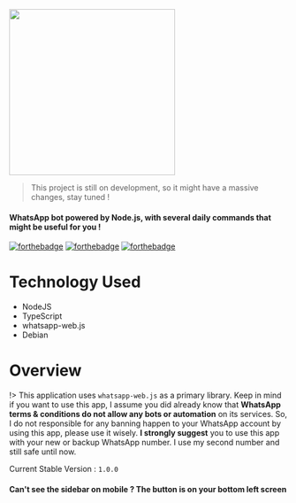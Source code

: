 <img width="300" height="300" src="https://i.ibb.co.com/7y1v1q4/hour.png">

> This project is still on development, so it might have a massive changes, stay tuned !

#### WhatsApp bot powered by Node.js, with several daily commands that might be useful for you !

[![forthebadge](https://forthebadge.com/images/badges/made-with-javascript.png)](https://nodejs.org)
[![forthebadge](https://forthebadge.com/images/badges/powered-by-electricity.png)](https://web.pln.co.id/tentang-kami/profil-perusahaan)
[![forthebadge](http://forthebadge.com/images/badges/built-with-love.svg)](http://forthebadge.com)

# Technology Used

- NodeJS
- TypeScript
- whatsapp-web.js
- Debian

# Overview

!> This application uses `whatsapp-web.js` as a primary library. Keep in mind if you want to use this app, I assume you did already know that **WhatsApp terms & conditions do not allow any bots or automation** on its services. So, I do not responsible for any banning happen to your WhatsApp account by using this app, please use it wisely. **I strongly suggest** you to use this app with your new or backup WhatsApp number. I use my second number and still safe until now.

Current Stable Version : `1.0.0`

#### Can't see the sidebar on mobile ? The button is on your bottom left screen <!-- {docsify-ignore} -->
